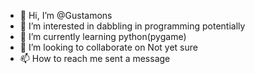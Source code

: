 - 👋 Hi, I’m @Gustamons
- 👀 I’m interested in dabbling in programming potentially
- 🌱 I’m currently learning python(pygame)
- 💞️ I’m looking to collaborate on Not yet sure
- 📫 How to reach me sent a message

<!---
Gustamons/Gustamons is a ✨ special ✨ repository because its `README.md` (this file) appears on your GitHub profile.
You can click the Preview link to take a look at your changes.
--->
